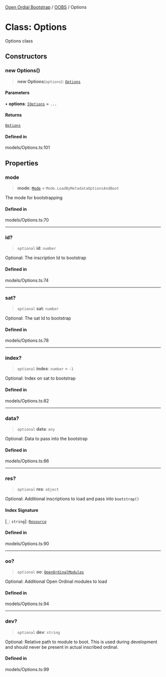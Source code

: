 [Open Ordial Bootstrap](../../README.md) / [OOBS](../README.md) / Options

# Class: Options

Options class

## Constructors

### new Options()

> **new Options**(`options`): [`Options`](Options.md)

#### Parameters

• **options**: [`IOptions`](../interfaces/IOptions.md) = `...`

#### Returns

[`Options`](Options.md)

#### Defined in

models/Options.ts:101

## Properties

### mode

> **mode**: [`Mode`](../enumerations/Mode.md) = `Mode.LoadByMetadataOptionsAndBoot`

The mode for bootstrapping

#### Defined in

models/Options.ts:70

***

### id?

> `optional` **id**: `number`

Optional: The inscription Id to bootstrap

#### Defined in

models/Options.ts:74

***

### sat?

> `optional` **sat**: `number`

Optional: The sat Id to bootstrap

#### Defined in

models/Options.ts:78

***

### index?

> `optional` **index**: `number` = `-1`

Optional: Index on sat to bootstrap

#### Defined in

models/Options.ts:82

***

### data?

> `optional` **data**: `any`

Optional: Data to pass into the bootstrap

#### Defined in

models/Options.ts:86

***

### res?

> `optional` **res**: `object`

Optional: Additional inscriptions to load and pass into `bootstrap()`

#### Index Signature

 \[`_`: `string`\]: [`Resource`](Resource.md)

#### Defined in

models/Options.ts:90

***

### oo?

> `optional` **oo**: [`OpenOrdinalModules`](OpenOrdinalModules.md)

Optional: Additional Open Ordinal modules to load

#### Defined in

models/Options.ts:94

***

### dev?

> `optional` **dev**: `string`

Optional: Relative path to module to boot. This is used during development
and should never be present in actual inscribed ordinal.

#### Defined in

models/Options.ts:99
